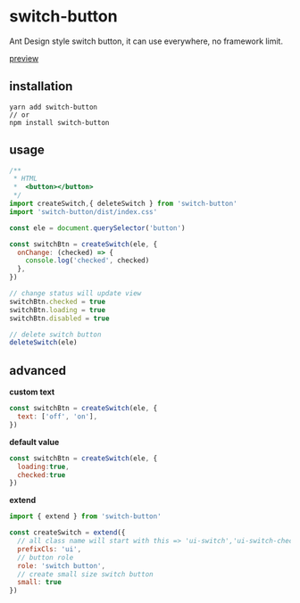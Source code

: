 # switch-button

Ant Design style switch button, it can use everywhere, no framework limit.

[preview](https://zhangyu1818.github.io/switch-button/)

## installation

```shell
yarn add switch-button
// or
npm install switch-button
```

## usage

```javascript
/**
 * HTML
 *  <button></button>
 */
import createSwitch,{ deleteSwitch } from 'switch-button'
import 'switch-button/dist/index.css'

const ele = document.querySelector('button')

const switchBtn = createSwitch(ele, {
  onChange: (checked) => {
    console.log('checked', checked)
  },
})

// change status will update view
switchBtn.checked = true
switchBtn.loading = true
switchBtn.disabled = true

// delete switch button
deleteSwitch(ele)
```

## advanced

**custom text**

```javascript
const switchBtn = createSwitch(ele, {
  text: ['off', 'on'],
})
```

**default value**

```javascript
const switchBtn = createSwitch(ele, {
  loading:true,
  checked:true
})
```

**extend**

```javascript
import { extend } from 'switch-button'

const createSwitch = extend({ 
  // all class name will start with this => 'ui-switch','ui-switch-checked' ...
  prefixCls: 'ui',  
  // button role
  role: 'switch button', 
  // create small size switch button
  small: true 
})
```

